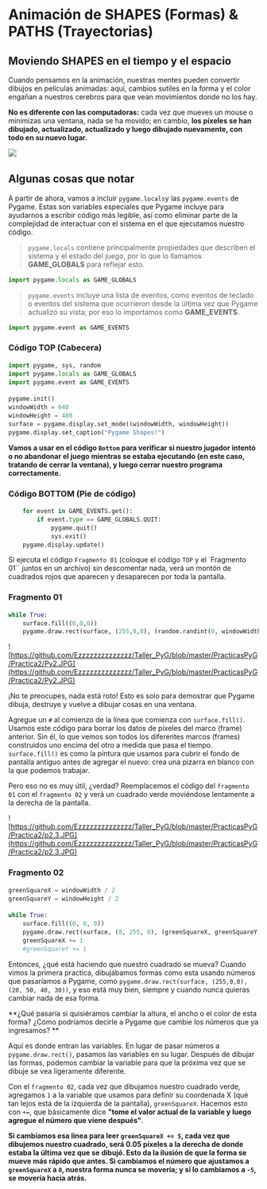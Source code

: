 # Animación de SHAPES (Formas) & PATHS (Trayectorias)

## Moviendo SHAPES en el tiempo y el espacio

Cuando pensamos en la animación, nuestras mentes pueden convertir dibujos en películas animadas: aquí, cambios sutiles en la forma y el color engañan a nuestros cerebros para que vean movimientos donde no los hay. 

**No es diferente con las computadoras:** cada vez que mueves un mouse o minimizas una ventana, nada se ha movido; en cambio, **los píxeles se han dibujado, actualizado, actualizado y luego dibujado nuevamente, con todo en su nuevo lugar.**

![](https://media.giphy.com/media/YTEAn0boXGmY0/giphy.gif)

## Algunas cosas que notar
A partir de ahora, vamos a incluir `pygame.locals`y las `pygame.events` de Pygame. 
Estas son variables especiales que Pygame incluye para ayudarnos a escribir código más legible, así como eliminar parte de la complejidad de interactuar con el sistema en el que ejecutamos nuestro código.

>`pygame.locals` contiene principalmente propiedades que describen el sistema y el estado del juego, por lo que lo llamamos **GAME_GLOBALS** para reflejar esto.
```python
import pygame.locals as GAME_GLOBALS
```
> 
>`pygame.events` incluye una lista de eventos, como eventos de teclado o eventos del sistema que ocurrieron desde la última vez que Pygame actualizó su vista; por eso lo importamos como **GAME_EVENTS**.
```python
import pygame.event as GAME_EVENTS
```

### Código TOP (Cabecera)
```python
import pygame, sys, random
import pygame.locals as GAME_GLOBALS
import pygame.event as GAME_EVENTS

pygame.init()
windowWidth = 640
windowHeight = 480
surface = pygame.display.set_mode((windowWidth, windowHeight))
pygame.display.set_caption("Pygame Shapes!")
```
**Vamos a usar en el código `Bottom` para verificar si nuestro jugador intentó o no abandonar el juego mientras se estaba ejecutando (en este caso, tratando de cerrar la ventana), y luego cerrar nuestro programa correctamente.**

### Código BOTTOM (Pie de código)
```python
	for event in GAME_EVENTS.get():
	    if event.type == GAME_GLOBALS.QUIT:
	        pygame.quit()
	        sys.exit()
	pygame.display.update()
```
Si ejecuta el código `Fragmento 01` (coloque el código `TOP` y el `Fragmento 01``  juntos en un archivo)  sin descomentar nada, verá un montón de cuadrados rojos que aparecen y desaparecen por toda la pantalla.

### Fragmento 01
```python
while True:
    surface.fill((0,0,0))
    pygame.draw.rect(surface, (255,0,0), (random.randint(0, windowWidth), random.randint(0, windowHeight), 10, 10))
```

![https://github.com/Ezzzzzzzzzzzzzz/Taller_PyG/blob/master/PracticasPyG/Practica2/Py2.JPG](https://github.com/Ezzzzzzzzzzzzzz/Taller_PyG/blob/master/PracticasPyG/Practica2/Py2.JPG)

¡No te preocupes, nada está roto! Esto es solo para demostrar que Pygame dibuja, destruye y vuelve a dibujar cosas en una ventana. 

Agregue un `#` al comienzo de la línea que comienza con `surface.fill()`. Usamos este código para borrar los datos de píxeles del marco (frame) anterior. Sin él, lo que vemos son todos los diferentes marcos (frames) construidos uno encima del otro a medida que pasa el tiempo. `surface.fill()` es como la pintura que usamos para cubrir el fondo de pantalla antiguo antes de agregar el nuevo: crea una pizarra en blanco con la que podemos trabajar.

Pero eso no es muy útil, ¿verdad? Reemplacemos el código del `fragmento 01` con el `fragmento 02` y verá un cuadrado verde moviéndose lentamente a la derecha de la pantalla.

![https://github.com/Ezzzzzzzzzzzzzz/Taller_PyG/blob/master/PracticasPyG/Practica2/p2.3.JPG](https://github.com/Ezzzzzzzzzzzzzz/Taller_PyG/blob/master/PracticasPyG/Practica2/p2.3.JPG)

### Fragmento 02
```python
greenSquareX = windowWidth / 2
greenSquareY = windowHeight / 2

while True:
    surface.fill((0, 0, 0))
    pygame.draw.rect(surface, (0, 255, 0), (greenSquareX, greenSquareY, 10, 10))
    greenSquareX += 1
    #greenSquareY += 1
```
Entonces, ¿qué está haciendo que nuestro cuadrado se mueva? Cuando vimos la primera practica, dibujábamos formas como esta usando números que pasaríamos a Pygame, como `pygame.draw.rect(surface, (255,0,0), (20, 50, 40, 30))`, y eso está muy bien, siempre y cuando nunca quieras cambiar nada de esa forma.

**¿Qué pasaría si quisiéramos cambiar la altura, el ancho o el color de esta forma? ¿Cómo podríamos decirle a Pygame que cambie los números que ya ingresamos? ** 

Aquí es donde entran las variables. En lugar de pasar números a `pygame.draw.rect()`, pasamos las variables en su lugar. Después de dibujar las formas, podemos cambiar la variable para que la próxima vez que se dibuje se vea ligeramente diferente.

Con el `fragmento 02`, cada vez que dibujamos nuestro cuadrado verde, agregamos `1` a la variable que usamos para definir su coordenada X (qué tan lejos está de la izquierda de la pantalla), `greenSquareX`. Hacemos esto con `+=`, que básicamente dice **"tome el valor actual de la variable y luego agregue el número que viene después"**.

**Si cambiamos esa línea para leer `greenSquareX += 5`, cada vez que dibujemos nuestro cuadrado, será 0.05 píxeles a la derecha de donde estaba la última vez que se dibujó. Esto da la ilusión de que la forma se mueve más rápido que antes. Si cambiamos el número que ajustamos a `greenSquareX` a `0`, nuestra forma nunca se movería; y si lo cambiamos a `-5`, se movería hacia atrás.**



<!--stackedit_data:
eyJoaXN0b3J5IjpbLTEyMDU5NjYxMDQsLTE1NTg0OTMyMzIsMz
g4OTM1MTMsLTEwMzIxMDE0MywxNDU5ODEwNzYzLDEwNDc4MjMy
MDUsLTcxMDQ3NjQyNCw3MjAwOTc2MDUsMjA1OTIwMzQyNywtNz
Q1NjY2OSwxOTI1NTE2ODgxLC0xOTYwMDExNjI3LC0xOTM4MjA3
NTE5LDE1NjY1OTM0NywxMDI1NzQ2MTU5LC03NTQ3MjA3NDEsLT
ExNTk0Mzk5NTYsLTIyNzMzODE0LC0yOTQ1NjI0NjAsLTI3NDQ0
MjY1N119
-->